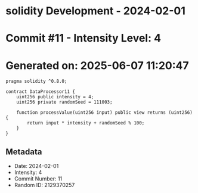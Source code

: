 ﻿# solidity Development - 2024-02-01
# Commit #11 - Intensity Level: 4
# Generated on: 2025-06-07 11:20:47
```solidity
pragma solidity ^0.8.0;

contract DataProcessor11 {
    uint256 public intensity = 4;
    uint256 private randomSeed = 111003;

    function processValue(uint256 input) public view returns (uint256) {
        return input * intensity + randomSeed % 100;
    }
}
```
## Metadata
- Date: 2024-02-01
- Intensity: 4
- Commit Number: 11
- Random ID: 2129370257
